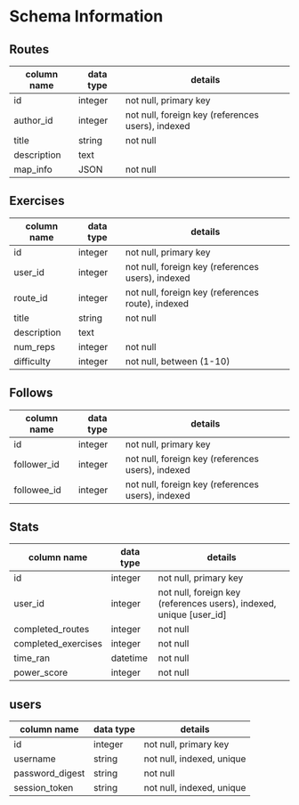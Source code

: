# Schema Information


## Routes
column name | data type | details
------------|-----------|-----------------------
id          | integer   | not null, primary key
author_id   | integer   | not null, foreign key (references users), indexed
title       | string    | not null
description | text      |
map_info    | JSON      | not null

## Exercises
column name | data type | details
------------|-----------|-----------------------
id          | integer   | not null, primary key
user_id     | integer   | not null, foreign key (references users), indexed
route_id    | integer   | not null, foreign key (references route), indexed
title       | string    | not null
description | text      |
num_reps    | integer   | not null
difficulty  | integer   | not null, between (1-10)

## Follows
column name | data type | details
------------|-----------|-----------------------
id          | integer   | not null, primary key
follower_id | integer   | not null, foreign key (references users), indexed
followee_id | integer   | not null, foreign key (references users), indexed

## Stats
column name | data type | details
------------|-----------|-----------------------
id          | integer   | not null, primary key
user_id     | integer   | not null, foreign key (references users), indexed, unique [user_id]
completed_routes  | integer   | not null
completed_exercises   | integer   | not null
time_ran    | datetime  | not null
power_score | integer   | not null

## users
column name     | data type | details
----------------|-----------|-----------------------
id              | integer   | not null, primary key
username        | string    | not null, indexed, unique
password_digest | string    | not null
session_token   | string    | not null, indexed, unique
